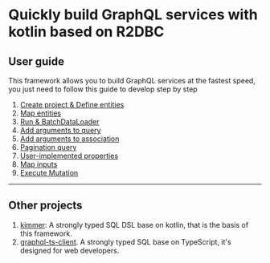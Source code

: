 # Quickly build GraphQL services with kotlin based on R2DBC

## User guide

This framework allows you to build GraphQL services at the fastest speed, you just need to follow this guide to develop step by step

1. [Create project & Define entities](./doc/entities.md)
2. [Map entities](./doc/entity-mapper.md)
3. [Run & BatchDataLoader](./doc/run.md)
4. [Add arguments to query](./doc/query-arguments.md)
5. [Add arguments to association](./doc/association-arguments.md)
6. [Pagination query](./doc/pagination.md)
7. [User-implemented properties](./doc/user-implementation.md)
8. [Map inputs](./doc/input-mapper.md)
9. [Execute Mutation](.doc/mutation.md)
-----------

## Other projects
1. [kimmer](https://github.com/babyfish-ct/kimmer): A strongly typed SQL DSL base on kotlin, that is the basis of this framework.
2. [graphql-ts-client](https://github.com/babyfish-ct/graphql-ts-client). A strongly typed SQL base on TypeScript, it's designed for web developers.
